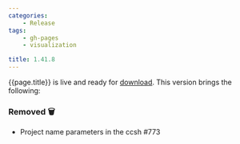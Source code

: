 ```yaml
---
categories:
    - Release
tags:
    - gh-pages
    - visualization

title: 1.41.8
---
```


{{page.title}} is live and ready for [download](https://github.com/MaibornWolff/codecharta/releases/tag/{{page.title}}). This version brings the following:

### Removed 🗑

-   Project name parameters in the ccsh #773
